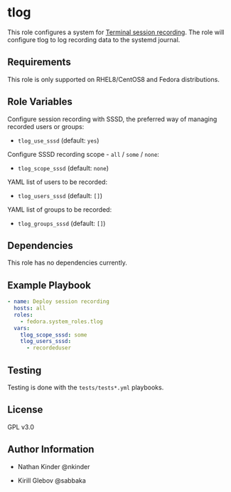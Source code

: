 tlog
====

This role configures a system for [Terminal session recording](https://github.com/scribery).
The role will configure tlog to log recording data to the systemd journal.

Requirements
------------

This role is only supported on RHEL8/CentOS8 and Fedora distributions.

Role Variables
--------------

Configure session recording with SSSD, the preferred way of managing recorded users or groups:

- `tlog_use_sssd` (default: `yes`)

Configure SSSD recording scope - `all` / `some` / `none`:

- `tlog_scope_sssd` (default: `none`)

YAML list of users to be recorded:

- `tlog_users_sssd` (default: `[]`)

YAML list of groups to be recorded:

- `tlog_groups_sssd` (default: `[]`)

Dependencies
------------

This role has no dependencies currently.

Example Playbook
----------------
```yaml
- name: Deploy session recording
  hosts: all
  roles:
    - fedora.system_roles.tlog
  vars:
    tlog_scope_sssd: some
    tlog_users_sssd:
      - recordeduser
```
Testing
-------
Testing is done with the `tests/tests*.yml` playbooks.

License
-------

GPL v3.0

Author Information
------------------

- Nathan Kinder @nkinder

- Kirill Glebov @sabbaka
